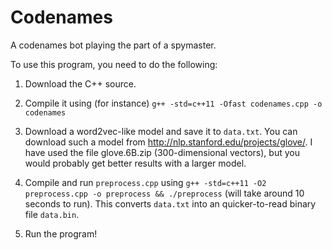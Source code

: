 # Codenames
A codenames bot playing the part of a spymaster.

To use this program, you need to do the following:

1. Download the C++ source.

2. Compile it using (for instance) `g++ -std=c++11 -Ofast codenames.cpp -o codenames`

3. Download a word2vec-like model and save it to `data.txt`. You can download such a model from http://nlp.stanford.edu/projects/glove/. I have used the file glove.6B.zip (300-dimensional vectors), but you would probably get better results with a larger model.

4. Compile and run `preprocess.cpp` using `g++ -std=c++11 -O2 preprocess.cpp -o preprocess && ./preprocess` (will take around 10 seconds to run). This converts `data.txt` into an quicker-to-read binary file `data.bin`.

5. Run the program!
